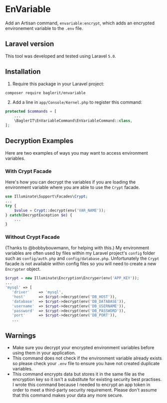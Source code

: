 # EnVariable
Add an Artisan command, <code>envariable:encrypt</code>, which adds an encrypted environement variable to the <code>.env</code> file.

## Laravel version
This tool was developed and tested using Laravel <code>5.0</code>.

## Installation
1. Require this package in your Laravel project:

```bash
composer require baglerit/envariable
```

2. Add a line in <code>app/Console/Kernel.php</code> to register this command:

```php
protected $commands = [   
    ...   
    \BaglerIT\EnVariableCommand\EnVariableCommand::class,   
];
```

## Decryption Examples
Here are two examples of ways you may want to access environment variables.

### With Crypt Facade
Here's how you can decrypt the variables if you are loading the environment variable where you are able to use the 
<code>Crypt</code> facade.

```php
use Illuminate\Support\Facades\Crypt;
...
try {
    $value = Crypt::decrypt(env('VAR_NAME'));
} catch(DecryptException $e) {
    ...
}
```

### Without Crypt Facade
(Thanks to @bobbybouwmann, for helping with this.)
My environment variables are often used by files within my Laravel project's <code>config</code> folder such as 
<code>config/auth.php</code> and <code>config/database.php</code>. Unfortunately the <code>Crypt</code> facade is not available
within config files so you will need to create a new <code>Encrypter</code> object.

```php
$crypt = new Illuminate\Encryption\Encryper(env('APP_KEY'));
...
'mysql' => [
   'driver'    => 'mysql',
   'host'      => $crypt->decrypt(env('DB_HOST')),
   'database'  => $crypt->decrypt(env('DB_DATABASE')),
   'username'  => $crypt->decrypt(env('DB_USERNAME')),
   'password'  => $crypt->decrypt(env('DB_PASSWORD')),
   'port'      => $crypt->decrypt(env('DB_PORT')),
   ...
```

## Warnings
* Make sure you decrypt your encrypted environment variables before using them in your application.
* This command does not check if the environment variable already exists so please check your <code>.env</code> file to ensure you 
have not created duplicate variables.
* This command encrypts data but stores it in the same file as the encryption key so it isn't a substitute for existing 
security best practises. I wrote this command because I needed to encrypt an app token in order to meet a third-party 
security requirement. Please don't assume that this command makes your data any more secure.
